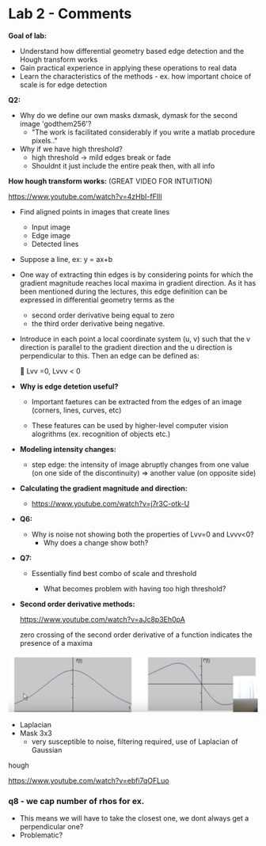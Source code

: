 # Lab 2 - Comments

**Goal of lab:**

- Understand how differential geometry based edge detection and the Hough transform works
- Gain practical experience in applying these operations to real data
- Learn the characteristics of the methods - ex. how important choice of scale is for edge detection



**Q2:**

- Why do we define our own masks dxmask, dymask for the second image 'godthem256'?
  - "The work is facilitated considerably if you write a matlab procedure pixels.."
- Why if we have high threshold?
  - high threshold -> mild edges break or fade
  - Shouldnt it just include the entire peak then, with all info



**How hough transform works:** (GREAT VIDEO FOR INTUITION)

https://www.youtube.com/watch?v=4zHbI-fFIlI

- Find aligned points in images that create lines

  - Input image
  - Edge image
  - Detected lines

- Suppose a line, ex: y = ax+b

- One way of extracting thin edges is by considering points for which the gradient magnitude reaches local maxima in gradient direction. As it has been mentioned during the lectures, this edge definition can be expressed in differential geometry terms as the 

  - second order derivative being equal to zero 
  - the third order derivative being negative.

- Introduce in each point a local coordinate system (u, v) such that the v direction is parallel to the gradient direction and the u direction is perpendicular to this. Then an edge can be defined as:

  􏰚 Lvv =0, Lvvv < 0

- **Why is edge detetion useful?**

  - Important faetures can be extracted from the edges of an image (corners, lines, curves, etc)

  - These features can be used by higher-level computer vision alogrithms (ex. recognition of objects etc.)

- **Modeling intensity changes:**

  - step edge: the intensity of image abruptly changes from one value (on one side of the discontinuity) => another value (on opposite side)



- **Calculating the gradient magnitude and direction:**
  - https://www.youtube.com/watch?v=j7r3C-otk-U



- **Q6:**

  - Why is noise not showing both the properties of Lvv=0 and Lvvv<0?
    - Why does a change show both?

- **Q7:**

  - Essentially find best combo of scale and threshold

    - What becomes problem with having too high threshold?

- **Second order derivative methods:**

  https://www.youtube.com/watch?v=aJc8p3Eh0pA

  zero crossing of the second order derivative of a function indicates the presence of a maxima

![second_order_der](img/second_order_der.png)

- Laplacian
- Mask 3x3
  - very susceptible to noise, filtering required, use of Laplacian of Gaussian



hough

https://www.youtube.com/watch?v=ebfi7qOFLuo



### q8 - we cap number of rhos for ex.

- This means we will have to take the closest one, we dont always get a perpendicular one?
- Problematic?